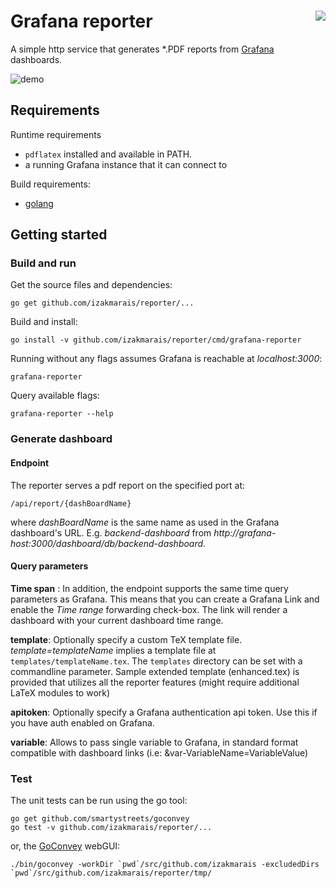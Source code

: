 
# Grafana reporter <img style="float: right;" src="https://travis-ci.org/IzakMarais/reporter.svg?branch=master">

A simple http service that generates *.PDF reports from [Grafana](http://grafana.org/) dashboards.

![demo](demo/report.gif)

## Requirements

Runtime requirements
* `pdflatex` installed and available in PATH.
* a running Grafana instance that it can connect to

Build requirements:
* [golang](https://golang.org/)

## Getting started

### Build and run

Get the source files and dependencies:

    go get github.com/izakmarais/reporter/...

Build and install:

    go install -v github.com/izakmarais/reporter/cmd/grafana-reporter

Running without any flags assumes Grafana is reachable at _localhost:3000_:

    grafana-reporter

Query available flags:

    grafana-reporter --help

### Generate dashboard

#### Endpoint

The reporter serves a pdf report on the specified port at:

    /api/report/{dashBoardName}

where _dashBoardName_ is the same name as used in the Grafana dashboard's URL. 
E.g. _backend-dashboard_ from _http://grafana-host:3000/dashboard/db/backend-dashboard_.

#### Query parameters

**Time span** : In addition, the endpoint supports the same time query parameters as Grafana. 
This means that you can create a Grafana Link and enable the _Time range_ forwarding check-box.
The link will render a dashboard with your current dashboard time range.

**template**: Optionally specify a custom TeX template file.
 _template=templateName_ implies a template file at `templates/templateName.tex`.
 The `templates` directory can be set with a commandline parameter.
 Sample extended template (enhanced.tex) is provided that utilizes all the reporter features (might require additional LaTeX modules to work)   

 **apitoken**: Optionally specify a Grafana authentication api token. Use this if you have auth enabled on Grafana.

 **variable**: Allows to pass single variable to Grafana, in standard format compatible with dashboard links (i.e: &var-VariableName=VariableValue)

### Test

The unit tests can be run using the go tool:

    go get github.com/smartystreets/goconvey
    go test -v github.com/izakmarais/reporter/...

or, the [GoConvey](http://goconvey.co/) webGUI:

    ./bin/goconvey -workDir `pwd`/src/github.com/izakmarais -excludedDirs `pwd`/src/github.com/izakmarais/reporter/tmp/
